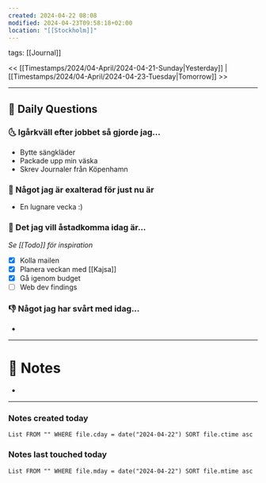 ```yaml
---
created: 2024-04-22 08:08
modified: 2024-04-23T09:58:18+02:00
location: "[[Stockholm]]"
---
```

tags: [[Journal]] 

<< [[Timestamps/2024/04-April/2024-04-21-Sunday|Yesterday]] | [[Timestamps/2024/04-April/2024-04-23-Tuesday|Tomorrow]] >>

---
## 📅 Daily Questions
### 🌜 Igårkväll efter jobbet så gjorde jag...
- Bytte sängkläder
- Packade upp min väska
- Skrev Journaler från Köpenhamn

### 🙌 Något jag är exalterad för just nu är
- En lugnare vecka :) 

### 🚀 Det jag vill åstadkomma idag är...
_Se [[Todo]] för inspiration_
- [x] Kolla mailen
- [x] Planera veckan med [[Kajsa]]
- [x] Gå igenom budget
- [ ] Web dev findings

### 👎 Något jag har svårt med idag...
- 

---
# 📝 Notes
- 
---
### Notes created today
```dataview
List FROM "" WHERE file.cday = date("2024-04-22") SORT file.ctime asc
```
### Notes last touched today
```dataview
List FROM "" WHERE file.mday = date("2024-04-22") SORT file.mtime asc
```